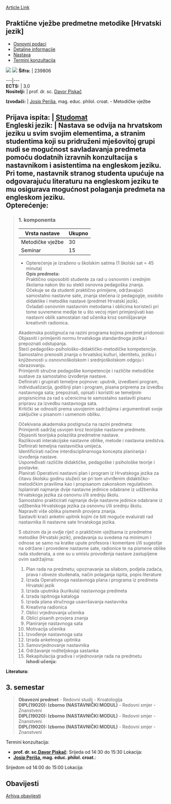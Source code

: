 [Article Link](https://www.fhs.hr/predmet/pvpmhj_a)

## Praktične vježbe predmetne metodike [Hrvatski jezik]
  * [Osnovni podaci](https://www.fhs.hr/predmet/pvpmhj_a#v1id-523814_307488_1_0 "Osnovni podaci")
  * [Detaljne informacije](https://www.fhs.hr/predmet/pvpmhj_a#v1id-523814_307488_1_1 "Detaljne informacije")
  * [Nastava](https://www.fhs.hr/predmet/pvpmhj_a#v1id-523814_307488_1_2 "Nastava")
  * [Termini konzultacija](https://www.fhs.hr/predmet/pvpmhj_a#v1id-523814_307488_1_3 "Termini konzultacija")


[![](https://www.fhs.hr/img/flags/gif/hr.gif)](https://www.fhs.hr/predmet/pvpmhj_a) [![](https://www.fhs.hr/img/flags/gif/gb.gif)](https://www.fhs.hr/en/course/peitmotcl_a)
**Šifra:** |  239806  
  
---|---  
**ECTS:** |  3.0   
**Nositelji:** |  prof. dr. sc. [Davor Piskač](https://www.fhs.hr/djelatnik/davor.piskac)   
  
**Izvođači:** |  [Josip Periša](https://www.fhs.hr/djelatnik/josip.perisa), mag. educ. philol. croat. - Metodičke vježbe  
  
**Prijava ispita:** |  [Studomat](http://www.isvu.hr/studomat)  
**Engleski jezik:** |  Nastava se odvija na hrvatskom jeziku u svim svojim elementima, a stranim studentima koji su pridruženi mješovitoj grupi nudi se mogućnost savladavanja predmeta pomoću dodatnih izravnih konzultacija s nastavnikom i asistentima na engleskom jeziku. Pri tome, nastavnik stranog studenta upućuje na odgovarajuću literaturu na engleskom jeziku te mu osigurava mogućnost polaganja predmeta na engleskom jeziku.   
**Opterećenje:**  
---  
> ### 1. komponenta
> | Vrsta nastave | Ukupno  
> ---|---  
> Metodičke vježbe | 30  
> Seminar | 15  
> * Opterećenje je izraženo u školskim satima (1 školski sat = 45 minuta)   
**Opis predmeta:**  
> Praktično osposobiti studente za rad u osnovnim i srednjim školama nakon što su stekli osnovna pedagoška znanja.   
>  Očekuje se da studenti praktično primijene, održavajući samostalno nastavne sate, znanja stečena iz pedagogije, osobito didaktike i metodike nastave (predmet Hrvatski jezik).  
>  Ovladati osnovnim nastavnim metodama i oblicima koristeći pri tome suvremene medije te u što većoj mjeri primjenjivati kao nastavni oblik samostalan rad učenika kroz osmišljavanje kreativnih radionica.  
>    
>    
>  Akademska postignuća na razini programa kojima predmet pridonosi:   
>  Objasniti i primijeniti normu hrvatskoga standardnoga jezika i prepoznati odstupanja.  
>  Steći pedagoško-psihološko-didaktičko-metodičke kompetencije.  
>  Samostalno prenositi znanja o hrvatskoj kulturi, identitetu, jeziku i književnosti u osnovnoškolskom i srednjoškolskom odgoju i obrazovanju.  
>  Primijeniti stručne pedagoške kompetencije i različite metodičke sustave za samostalno izvođenje nastave.  
>  Definirati i grupirati temeljne pojmove: uputnik, izvedbeni program, individualizacija, godišnji plan i program, pisana priprema za izvedbu nastavnoga sata; prepoznati, opisati i koristiti se temeljnim propisnicima za rad s učenicima te samostalno sastaviti pisanu pripravu za izvedbu nastavnoga sata.  
>  Kritički se odnositi prema usvojenim sadržajima i argumentirati svoje zaključke u pisanom i usmenom obliku.  
>    
>  Očekivana akademska postignuća na razini predmeta:   
>  Primijeniti sadržaj usvojen kroz teorijske nastavne predmete.  
>  Objasniti teorijska polazišta predmetne nastave.  
>  Razlikovati interakcijske nastavne oblike, metode i nastavna sredstva.  
>  Definirati temeljna nastavnička umijeća.  
>  Identificirati načine interdisciplinarnoga koncepta planiranja i izvođenja nastave.  
>  Uspoređivati različite didaktičke, pedagoške i psihološke teorije i postavke.  
>  Planirati Operativni nastavni plan i program iz Hrvatskoga jezika za čitavu školsku godinu služeći se pri tom utvrđenim didaktičko-metodičkim pravilima kao i propisanom zakonskom regulativom.  
>  Isplanirati najmanje dvije nastavne jedinice odabrane iz udžbenika Hrvatskoga jezika za osnovnu i/ili srednju školu.  
>  Samostalno prakticirati najmanje dvije nastavne jedinice odabrane iz udžbenika Hrvatskoga jezika za osnovnu i/ili srednju školu.  
>  Napraviti više oblika pismenih provjera znanja.  
>  Sastaviti kraći anketni upitnik kojim će biti moguće evaluirati rad nastavnika ili nastavne sate hrvatskoga jezika.  
>    
>  S obzirom da je ovdje riječ o praktičnim vježbama iz predmetne metodike (Hrvatski jezik), predavanja su svedena na minimum i odnose se samo na kratke upute profesora i komentare i/ili sugestije na održane i provedene nastavne sate, radionice te na pismene oblike rada studenata, a one su u smislu provođenja nastave zastupljene ovim sadržajima:  
>  1. Plan rada na predmetu; upoznavanje sa silabom, podjela zadaća, prava i obveze studenata, način polaganja ispita, popis literature  
>  2. Izrada Operativnoga nastavnoga plana i programa iz predmeta Hrvatski jezik  
>  3. Izrada uputnika (kurikula) nastavnoga predmeta  
>  4. Izrada ispitnoga kataloga   
>  5. Izrada plana stručnoga usavršavanja nastavnika  
>  6. Kreativna radionica  
>  7. Oblici vrjednovanja učenika  
>  8. Oblici pisanih provjera znanja   
>  9. Planiranje nastavnoga sata  
>  10. Motivacija učenika  
>  11. Izvođenje nastavnoga sata  
>  12. Izrada anketnoga upitnika  
>  13. Samovrjednovanje nastavnika  
>  14. Održavanje roditeljskoga sastanka  
>  15. Rekapitulacija gradiva i vrjednovanje rada na predmetu  
**Ishodi učenja:**  

  
**Literatura:**  

  
**3. semestar**  
---  
> **Obavezni predmet** - Redovni studij - Kroatologija  
>  **DIPL(19020): Izborno (NASTAVNIČKI MODUL)** - Redovni smjer - Znanstveni  
>  **DIPL(19020): Izborno (NASTAVNIČKI MODUL)** - Redovni smjer - Znanstveni  
>  **DIPL(19020): Izborno (NASTAVNIČKI MODUL)** - Redovni smjer - Znanstveni  
>   
Termini konzultacija: 
  * **prof. dr. sc.[Davor Piskač](https://www.fhs.hr/djelatnik/davor.piskac)**: 
Srijeda od 14:30 do 15:30
Lokacija: 
  * **[Josip Periša](https://www.fhs.hr/djelatnik/josip.perisa), mag. educ. philol. croat.**: 
  
Srijedom od 14:00 do 15:00
Lokacija: 


## Obavijesti
[Arhiva obavijesti](https://www.fhs.hr/predmet/pvpmhj_a?@=21j0l#news_122214 "Arhiva obavijesti")
